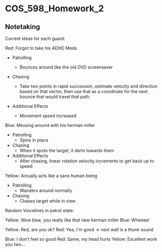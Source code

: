 # COS_598_Homework_2

## Notetaking

Current ideas for each guard:

Red: Forgot to take his ADHD Meds
- Patrolling
    - Bounces around like the old DVD screensaver
- Chasing
    - Take two points in rapid succession, estimate velocity and direction based on that vector, then use that as a coordinate for the next bounce that would travel that path. 

- Additional Effects
    - Movement speed increased

Blue: Messing around with his herman miller
- Patrolling
    - Spins in place
- Chasing
    - When it spots the target, it darts towards them
- Additional Effects
    - After chasing, linear rotation velocity increments to get back up to speed

Yellow: Actually acts like a sane human being
- Patrolling
    - Wanders around normally
- Chasing
    - Chases target while in view 

Random Voicelines in patrol state:

Yellow: Wow blue, you really like that new herman miller
Blue: Wheeee!

Yellow: Red, are you ok?
Red: Yea, I'm good -> next wall is a thunk sound

Blue: I don't feel so good
Red: Same, my head hurts
Yellow: Excellent work you two...

